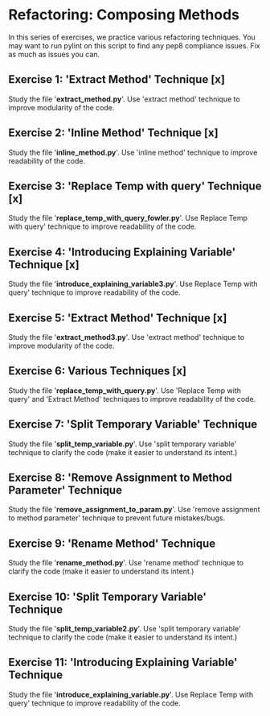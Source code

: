 # Refactoring: Composing Methods

In this series of exercises, we practice various refactoring techniques. You may want to run pylint on this script to find any pep8 compliance issues. Fix as much as issues you can.

## Exercise 1: 'Extract Method' Technique [x]

Study the file '**extract_method.py**'. Use 'extract method' technique to improve modularity of the code. 

## Exercise 2: 'Inline Method' Technique [x]

Study the file '**inline_method.py**'. Use 'inline method' technique to improve readability of the code. 

## Exercise 3: 'Replace Temp with query' Technique [x]

Study the file '**replace_temp_with_query_fowler.py**'. Use Replace Temp with query' technique to improve readability of the code. 

## Exercise 4: 'Introducing Explaining Variable' Technique [x]

Study the file '**introduce_explaining_variable3.py**'. Use Replace Temp with query' technique to improve readability of the code. 

## Exercise 5: 'Extract Method' Technique [x]

Study the file '**extract_method3.py**'. Use 'extract method' technique to improve modularity of the code. 

## Exercise 6: Various Techniques [x]

Study the file '**replace_temp_with_query.py**'. Use 'Replace Temp with query' and 'Extract Method' techniques to improve readability of the code. 

## Exercise 7: 'Split Temporary Variable' Technique

Study the file '**split_temp_variable.py**'. Use 'split temporary variable' technique to clarify the code (make it easier to understand its intent.)

## Exercise 8: 'Remove Assignment to Method Parameter' Technique

Study the file '**remove_assignment_to_param.py**'. Use 'remove assignment to method parameter' technique to prevent future mistakes/bugs.

## Exercise 9: 'Rename Method' Technique

Study the file '**rename_method.py**'. Use 'rename method' technique to clarify the code (make it easier to understand its intent.)

## Exercise 10: 'Split Temporary Variable' Technique

Study the file '**split_temp_variable2.py**'. Use 'split temporary variable' technique to clarify the code (make it easier to understand its intent.)

## Exercise 11: 'Introducing Explaining Variable' Technique

Study the file '**introduce_explaining_variable.py**'. Use Replace Temp with query' technique to improve readability of the code.